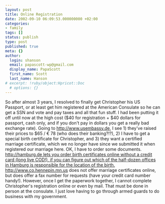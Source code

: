 ```yaml
---
layout: post
title: Online Registration
date: 2002-09-10 06:09:53.000000000 +02:00
categories:
- family
tags: []
status: publish
type: post
published: true
meta: {}
author:
  login: shanson
  email: papascott-wp@gmail.com
  display_name: PapaScott
  first_name: Scott
  last_name: Hanson
# excerpt: !ruby/object:Hpricot::Doc
  # options: {}
---
```

<p>So after almost 3 years, I resolved to finally get Christopher his US Passport, or at least get him registered at the American Consulate so he can get a SSN and vote and pay taxes and all that fun stuff. I had been putting it off until now at the high cost ($40 for registration + $40 dollars for passport, cash only, and if you don't pay in dollars you get a really bad exchange rate). Going to <a href="http://www.usembassy.de">http://www.usembassy.de</a>, I see 1) they've raised their prices to $65 / &euro; 78 (who does their banking?!?), 2) I have to get a special birth certificate for Christopher, and 3) they want a certified marriage certificate, which we no longer have since we submitted it when registered our marriage here. OK, I have to order some documents. <a href=""http://hamburg.de">http://hamburg.de lets you order birth certificates online without a credit card (long live COD!), if you can figure out which of the half-dozen offices in Hamburg is responsible for the location of the birth.  <a href="http://www.co.hennepin.mn.us">http://www.co.hennepin.mn.us</a> does not offer marriage certificates online, but does offer a fax number for requests (have your credit card number handy!). However, once I get the paperwork together, I cannot complete Christopher's registration online or even by mail. That must be done in person at the consulate. I just love having to go through armed guards to do business with my government.</p>
